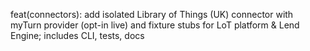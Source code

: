 feat(connectors): add isolated Library of Things (UK) connector with myTurn provider (opt-in live) and fixture stubs for LoT platform & Lend Engine; includes CLI, tests, docs
